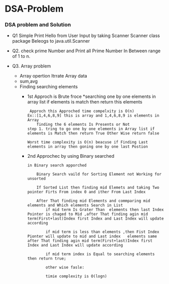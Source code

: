 # DSA-Problem

### DSA problem and Solution
* Q1 Simple Print Hello from User Input by taking Scanner Scanner class package Beleogs to java.util.Scanner
* Q2. check prime Number and Print all Prime Number In Between range of 1 to n.

* Q3. Array problem 
    *   Array opertion Itrrate Array data 
    *   sum,avg
    *   Finding  searching elements 
        *   1st Approch is Brute froce *searching one by one elements in array list if elements is match then return this elements 
        
                 Approch this Approched time compelxity is O(n) 
                Ex::[1,4,6,8,9] this is array and 1,4,6,8,9 is elements in 
                Array 
                    finding the 6 elements Is Presents or Not 
                step 1. tring to go one by one elements in Array list if elements is Match then return True Other Wise return false

                Worst time complexity is O(n) beacuse if Finding Last elements in array then goning one by one last Postion 

        *   2nd Approchec by using Binary searched 
                
                in Binary search apporched 
                    
                    Binary Search vaild for Sorting Element not Working for unsorted

                    If Sorted List then finding mid Elemets and taking Two pointer Firts From index 0 and ither From Last Index 

                    After That finding mid Elements and commparing mid elements and Which elements Search in List
                        if mid term Is Grater Than  elements then last Index Pointer is chaged to Mid ,after That finding agin mid term(First+last)Index first Index and Last Index will update according

                        if mid term is less than elements ,then Fist Index Pionter will update to mid and Last index   elements same after That finding agin mid term(First+last)Index first Index and Last Index will update according

                        if mid term index is Equal to searching elements then return true;

                        other wise fasle:

                        timie complexity is O(logn)
                        



